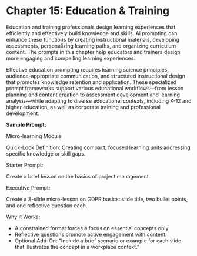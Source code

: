 # Chapter 15: Education & Training

Education and training professionals design learning experiences that efficiently and effectively build knowledge and skills. AI prompting can enhance these functions by creating instructional materials, developing assessments, personalizing learning paths, and organizing curriculum content. The prompts in this chapter help educators and trainers design more engaging and compelling learning experiences.

Effective education prompting requires learning science principles, audience-appropriate communication, and structured instructional design that promotes knowledge retention and application. These specialized prompt frameworks support various educational workflows—from lesson planning and content creation to assessment development and learning analysis—while adapting to diverse educational contexts, including K-12 and higher education, as well as corporate training and professional development.

**Sample Prompt:**

Micro-learning Module

Quick-Look Definition: Creating compact, focused learning units addressing specific knowledge or skill gaps.

Starter Prompt:

Create a brief lesson on the basics of project management.

Executive Prompt:

Create a 3-slide micro-lesson on GDPR basics: slide title, two bullet points, and one reflective question each.

Why It Works:
- A constrained format forces a focus on essential concepts only.
- Reflective questions promote active engagement with content.
- Optional Add-On: "Include a brief scenario or example for each slide that illustrates the concept in a workplace context."
